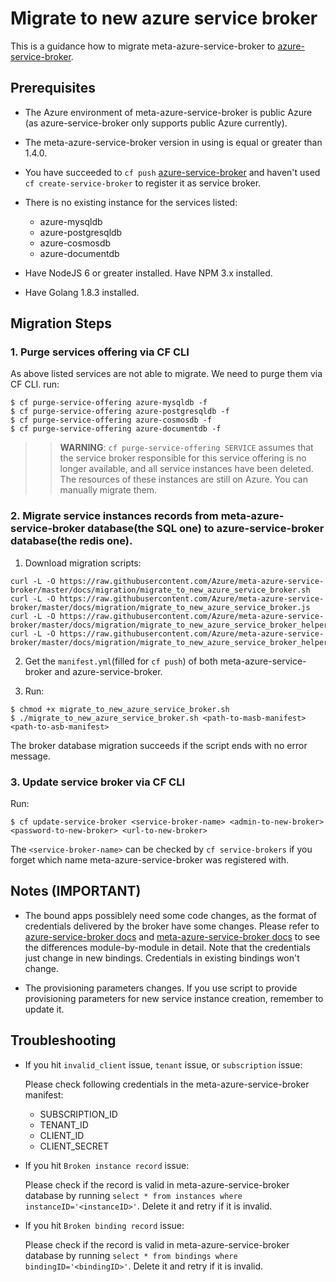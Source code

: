 # Migrate to new azure service broker

This is a guidance how to migrate meta-azure-service-broker to [azure-service-broker](https://github.com/Azure/azure-service-broker).

## Prerequisites

* The Azure environment of meta-azure-service-broker is public Azure (as azure-service-broker only supports public Azure currently). 

* The meta-azure-service-broker version in using is equal or greater than 1.4.0.

* You have succeeded to `cf push` [azure-service-broker](https://github.com/Azure/azure-service-broker) and haven't used `cf create-service-broker` to register it as service broker.

* There is no existing instance for the services listed:
  * azure-mysqldb
  * azure-postgresqldb
  * azure-cosmosdb
  * azure-documentdb

* Have NodeJS 6 or greater installed. Have NPM 3.x installed.

* Have Golang 1.8.3 installed.

## Migration Steps

### 1. Purge services offering via CF CLI

As above listed services are not able to migrate. We need to purge them via CF CLI. run:

```
$ cf purge-service-offering azure-mysqldb -f
$ cf purge-service-offering azure-postgresqldb -f
$ cf purge-service-offering azure-cosmosdb -f
$ cf purge-service-offering azure-documentdb -f
```

>>**WARNING**: `cf purge-service-offering SERVICE` assumes that the service broker responsible for this service offering is no longer available, and all service instances have been deleted. The resources of these instances are still on Azure. You can manually migrate them.

### 2. Migrate service instances records from meta-azure-service-broker database(the SQL one) to azure-service-broker database(the redis one).

1. Download migration scripts:

```
curl -L -O https://raw.githubusercontent.com/Azure/meta-azure-service-broker/master/docs/migration/migrate_to_new_azure_service_broker.sh
curl -L -O https://raw.githubusercontent.com/Azure/meta-azure-service-broker/master/docs/migration/migrate_to_new_azure_service_broker.js
curl -L -O https://raw.githubusercontent.com/Azure/meta-azure-service-broker/master/docs/migration/migrate_to_new_azure_service_broker_helper_pc.go
curl -L -O https://raw.githubusercontent.com/Azure/meta-azure-service-broker/master/docs/migration/migrate_to_new_azure_service_broker_helper_bc.go
```

2. Get the `manifest.yml`(filled for `cf push`) of both meta-azure-service-broker and azure-service-broker.

3. Run:

```
$ chmod +x migrate_to_new_azure_service_broker.sh
$ ./migrate_to_new_azure_service_broker.sh <path-to-masb-manifest> <path-to-asb-manifest>
```

The broker database migration succeeds if the script ends with no error message.

### 3. Update service broker via CF CLI

Run:

```
$ cf update-service-broker <service-broker-name> <admin-to-new-broker> <password-to-new-broker> <url-to-new-broker>
```

The `<service-broker-name>` can be checked by `cf service-brokers` if you forget which name meta-azure-service-broker was registered with.

## Notes (IMPORTANT)

* The bound apps possiblely need some code changes, as the format of credentials delivered by the broker have some changes. Please refer to [azure-service-broker docs](fake-link) and [meta-azure-service-broker docs](https://github.com/Azure/meta-azure-service-broker/tree/master/docs) to see the differences module-by-module in detail. Note that the credentials just change in new bindings. Credentials in existing bindings won't change.

* The provisioning parameters changes. If you use script to provide provisioning parameters for new service instance creation, remember to update it.

## Troubleshooting

* If you hit `invalid_client` issue, `tenant` issue, or `subscription` issue:

  Please check following credentials in the meta-azure-service-broker manifest:
    * SUBSCRIPTION_ID
    * TENANT_ID
    * CLIENT_ID
    * CLIENT_SECRET
  
* If you hit `Broken instance record` issue:
  
  Please check if the record is valid in meta-azure-service-broker database by running `select * from instances where instanceID='<instanceID>'`. Delete it and retry if it is invalid.

* If you hit `Broken binding record` issue:
  
  Please check if the record is valid in meta-azure-service-broker database by running `select * from bindings where bindingID='<bindingID>'`. Delete it and retry if it is invalid.